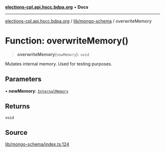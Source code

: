 [**elections-cpl.api.hscc.bdpa.org**](../../../README.md) • **Docs**

***

[elections-cpl.api.hscc.bdpa.org](../../../README.md) / [lib/mongo-schema](../README.md) / overwriteMemory

# Function: overwriteMemory()

> **overwriteMemory**(`newMemory`): `void`

Mutates internal memory. Used for testing purposes.

## Parameters

• **newMemory**: [`InternalMemory`](../type-aliases/InternalMemory.md)

## Returns

`void`

## Source

[lib/mongo-schema/index.ts:124](https://github.com/nhscc/elections_cpl.api.hscc.bdpa.org/blob/46ed5b306a3fd199be2bd28706c3da03542c6da3/lib/mongo-schema/index.ts#L124)
